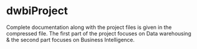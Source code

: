 # dwbiProject
Complete documentation along with the project files is given in the compressed file.
The first part of the project focuses on Data warehousing & the second part focuses on Business Intelligence.
